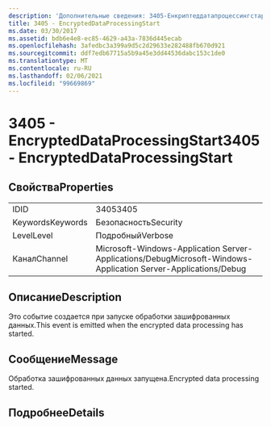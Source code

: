 ```yaml
---
description: 'Дополнительные сведения: 3405-Енкриптеддатапроцессингстарт'
title: 3405 - EncryptedDataProcessingStart
ms.date: 03/30/2017
ms.assetid: bdb6e4e8-ec85-4629-a43a-7836d445ecab
ms.openlocfilehash: 3afedbc3a399a9d5c2d29633e282488fb670d921
ms.sourcegitcommit: ddf7edb67715a5b9a45e3dd44536dabc153c1de0
ms.translationtype: MT
ms.contentlocale: ru-RU
ms.lasthandoff: 02/06/2021
ms.locfileid: "99669869"
---
```

# <a name="3405---encrypteddataprocessingstart"></a><span data-ttu-id="c2c28-103">3405 - EncryptedDataProcessingStart</span><span class="sxs-lookup"><span data-stu-id="c2c28-103">3405 - EncryptedDataProcessingStart</span></span>

## <a name="properties"></a><span data-ttu-id="c2c28-104">Свойства</span><span class="sxs-lookup"><span data-stu-id="c2c28-104">Properties</span></span>  
  
|||  
|-|-|  
|<span data-ttu-id="c2c28-105">ID</span><span class="sxs-lookup"><span data-stu-id="c2c28-105">ID</span></span>|<span data-ttu-id="c2c28-106">3405</span><span class="sxs-lookup"><span data-stu-id="c2c28-106">3405</span></span>|  
|<span data-ttu-id="c2c28-107">Keywords</span><span class="sxs-lookup"><span data-stu-id="c2c28-107">Keywords</span></span>|<span data-ttu-id="c2c28-108">Безопасность</span><span class="sxs-lookup"><span data-stu-id="c2c28-108">Security</span></span>|  
|<span data-ttu-id="c2c28-109">Level</span><span class="sxs-lookup"><span data-stu-id="c2c28-109">Level</span></span>|<span data-ttu-id="c2c28-110">Подробный</span><span class="sxs-lookup"><span data-stu-id="c2c28-110">Verbose</span></span>|  
|<span data-ttu-id="c2c28-111">Канал</span><span class="sxs-lookup"><span data-stu-id="c2c28-111">Channel</span></span>|<span data-ttu-id="c2c28-112">Microsoft-Windows-Application Server-Applications/Debug</span><span class="sxs-lookup"><span data-stu-id="c2c28-112">Microsoft-Windows-Application Server-Applications/Debug</span></span>|  
  
## <a name="description"></a><span data-ttu-id="c2c28-113">Описание</span><span class="sxs-lookup"><span data-stu-id="c2c28-113">Description</span></span>  

 <span data-ttu-id="c2c28-114">Это событие создается при запуске обработки зашифрованных данных.</span><span class="sxs-lookup"><span data-stu-id="c2c28-114">This event is emitted when the encrypted data processing has started.</span></span>  
  
## <a name="message"></a><span data-ttu-id="c2c28-115">Сообщение</span><span class="sxs-lookup"><span data-stu-id="c2c28-115">Message</span></span>  

 <span data-ttu-id="c2c28-116">Обработка зашифрованных данных запущена.</span><span class="sxs-lookup"><span data-stu-id="c2c28-116">Encrypted data processing started.</span></span>  
  
## <a name="details"></a><span data-ttu-id="c2c28-117">Подробнее</span><span class="sxs-lookup"><span data-stu-id="c2c28-117">Details</span></span>
